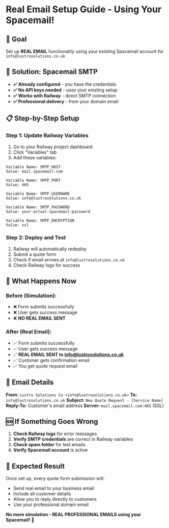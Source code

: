 # Real Email Setup Guide - Using Your Spacemail!

## 🎯 Goal
Set up **REAL EMAIL** functionality using your existing Spacemail account for `info@lustrosolutions.co.uk`

## 🚀 Solution: Spacemail SMTP
- **✅ Already configured** - you have the credentials
- **✅ No API keys needed** - uses your existing setup
- **✅ Works with Railway** - direct SMTP connection
- **✅ Professional delivery** - from your domain email

## 📋 Step-by-Step Setup

### Step 1: Update Railway Variables
1. Go to your Railway project dashboard
2. Click "Variables" tab
3. Add these variables:

```
Variable Name: SMTP_HOST
Value: mail.spacemail.com

Variable Name: SMTP_PORT  
Value: 465

Variable Name: SMTP_USERNAME
Value: info@lustrosolutions.co.uk

Variable Name: SMTP_PASSWORD
Value: your-actual-spacemail-password

Variable Name: SMTP_ENCRYPTION
Value: ssl
```

### Step 2: Deploy and Test
1. Railway will automatically redeploy
2. Submit a quote form
3. Check if email arrives at `info@lustrosolutions.co.uk`
4. Check Railway logs for success

## 🔧 What Happens Now

### Before (Simulation):
- ❌ Form submits successfully
- ❌ User gets success message
- ❌ **NO REAL EMAIL SENT**

### After (Real Email):
- ✅ Form submits successfully
- ✅ User gets success message
- ✅ **REAL EMAIL SENT to info@lustrosolutions.co.uk**
- ✅ Customer gets confirmation email
- ✅ You get quote request email

## 📧 Email Details

**From:** `Lustro Solutions Co <info@lustrosolutions.co.uk>`
**To:** `info@lustrosolutions.co.uk`
**Subject:** `New Quote Request - [Service Name]`
**Reply-To:** Customer's email address
**Server:** `mail.spacemail.com:465` (SSL)

## 🆘 If Something Goes Wrong

1. **Check Railway logs** for error messages
2. **Verify SMTP credentials** are correct in Railway variables
3. **Check spam folder** for test emails
4. **Verify Spacemail account** is active

## 🎉 Expected Result

Once set up, every quote form submission will:
- Send real email to your business email
- Include all customer details
- Allow you to reply directly to customers
- Use your professional domain email

**No more simulation - REAL PROFESSIONAL EMAILS using your Spacemail!** 🚀
